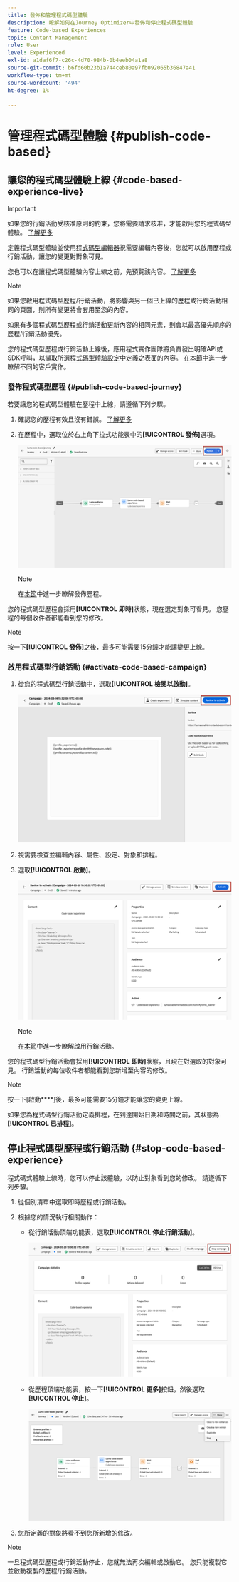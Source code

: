 ```yaml
---
title: 發佈和管理程式碼型體驗
description: 瞭解如何在Journey Optimizer中發佈和停止程式碼型體驗
feature: Code-based Experiences
topic: Content Management
role: User
level: Experienced
exl-id: a1daf6f7-c26c-4d70-984b-0b4eeb04a1a8
source-git-commit: b6fd60b23b1a744ceb80a97fb092065b36847a41
workflow-type: tm+mt
source-wordcount: '494'
ht-degree: 1%

---
```


# 管理程式碼型體驗 {#publish-code-based}

## 讓您的程式碼型體驗上線 {#code-based-experience-live}

>[!IMPORTANT]
>
> 如果您的行銷活動受核准原則的約束，您將需要請求核准，才能啟用您的程式碼型體驗。 [了解更多](../test-approve/gs-approval.md)

定義程式碼型體驗並使用[程式碼型編輯器](create-code-based.md#edit-code)視需要編輯內容後，您就可以啟用歷程或行銷活動，讓您的變更對對象可見。

您也可以在讓程式碼型體驗內容上線之前，先預覽該內容。 [了解更多](test-code-based.md)

>[!NOTE]
>
>如果您啟用程式碼型歷程/行銷活動，將影響與另一個已上線的歷程或行銷活動相同的頁面，則所有變更將會套用至您的內容。
>
>如果有多個程式碼型歷程或行銷活動更新內容的相同元素，則會以最高優先順序的歷程/行銷活動優先。

您的程式碼型歷程或行銷活動上線後，應用程式實作團隊將負責發出明確API或SDK呼叫，以擷取所選[程式碼型體驗設定](code-based-configuration.md)中定義之表面的內容。 在[本節](code-based-implementation-samples.md)中進一步瞭解不同的客戶實作。

### 發佈程式碼型歷程 {#publish-code-based-journey}

若要讓您的程式碼型體驗在歷程中上線，請遵循下列步驟。

1. 確認您的歷程有效且沒有錯誤。 [了解更多](../building-journeys/troubleshooting.md#checking-for-errors-before-testing)

1. 在歷程中，選取位於右上角下拉式功能表中的&#x200B;**[!UICONTROL 發佈]**&#x200B;選項。

   ![](assets/code-based-journey-publish.png)

   >[!NOTE]
   >
   >在[本節](../building-journeys/publishing-the-journey.md)中進一步瞭解發佈歷程。

您的程式碼型歷程會採用&#x200B;**[!UICONTROL 即時]**&#x200B;狀態，現在選定對象可看見。 您歷程的每個收件者都能看到您的修改。

>[!NOTE]
>
>按一下&#x200B;**[!UICONTROL 發佈]**&#x200B;之後，最多可能需要15分鐘才能讓變更上線。

### 啟用程式碼型行銷活動 {#activate-code-based-campaign}

1. 從您的程式碼型行銷活動中，選取&#x200B;**[!UICONTROL 檢閱以啟動]**。

   ![](assets/code-based-campaign-review.png)

1. 視需要檢查並編輯內容、屬性、設定、對象和排程。

1. 選取&#x200B;**[!UICONTROL 啟動]**。

   ![](assets/code-based-campaign-activate.png)

   >[!NOTE]
   >
   >在[本節](../campaigns/review-activate-campaign.md)中進一步瞭解啟用行銷活動。

您的程式碼型行銷活動會採用&#x200B;**[!UICONTROL 即時]**&#x200B;狀態，且現在對選取的對象可見。 行銷活動的每位收件者都能看到您新增至內容的修改。

>[!NOTE]
>
>按一下[啟動&#x200B;****]後，最多可能需要15分鐘才能讓您的變更上線。
>
>如果您為程式碼型行銷活動定義排程，在到達開始日期和時間之前，其狀態為&#x200B;**[!UICONTROL 已排程]**。

## 停止程式碼型歷程或行銷活動 {#stop-code-based-experience}

程式碼式體驗上線時，您可以停止該體驗，以防止對象看到您的修改。 請遵循下列步驟。

1. 從個別清單中選取即時歷程或行銷活動。

1. 根據您的情況執行相關動作：

   * 從行銷活動頂端功能表，選取&#x200B;**[!UICONTROL 停止行銷活動]**。

     ![](assets/code-based-campaign-stop.png)

   * 從歷程頂端功能表，按一下&#x200B;**[!UICONTROL 更多]**&#x200B;按鈕，然後選取&#x200B;**[!UICONTROL 停止]**。

     ![](assets/code-based-journey-stop.png)

1. 您所定義的對象將看不到您所新增的修改。

>[!NOTE]
>
>一旦程式碼型歷程或行銷活動停止，您就無法再次編輯或啟動它。 您只能複製它並啟動複製的歷程/行銷活動。

<!--Reporting TBC

## Check the code-based experience reports {#check-code-based-reports}

Once your code-based experience is live, you can check the **[!UICONTROL Code-based]** tab of the  [Journey report](../reports/journey-global-report-cja.md#web-cja) and [Campaign report](../reports/campaign-global-report-cja.md#web) to compare elements such as the number of experiences delivered to your audience, and the number of engagements with your content.-->

<!--## Code-based reports

You can access code-based journey or campaign reports from the summary screen.

Global reports display events that occurred at least two hours ago and cover events over a selected time period. In comparison, Live reports focus on events that took place within the past 24 hours, with a minimum time interval of two minutes from the event occurrence.

### Code-based live report {#live-report-code-based}

From your campaign **[!UICONTROL Live report]**, the **[!UICONTROL Code-based experience]** tab details the main information relative to your apps or web pages. [Learn more about live report](../reports/campaign-live-report.md)

+++Learn more about the different metrics and widgets available for the Code-based experience report.

The **[!UICONTROL Code-based experience performance]** KPIs detail the main information relative to your visitors' engagement with your code-based experiences, such as:

* **[!UICONTROL Impressions]**: total number of experiences delivered to all users.

* **[!UICONTROL Interactions]**:  total number of engagements with your app/page. This includes any actions taken by the users, such as clicks or any other interactions.

The **[!UICONTROL Code-based experience summary]** graph shows the evolution of your experiences (impressions, unique impressions and interactions) for the last 24 hours.

TBC: The **[!UICONTROL Interactions by element]** table details the main information relative to your visitors' engagement with the various elements on your app/pages.
+++

### Code-based global report {#global-report-code-based}

Code-based campaign global report can be accessed directly from your journey or campaign with the **[!UICONTROL View report]** button. [Learn more about global report](../reports/campaign-global-report-cja.md)

From your Campaign **[!UICONTROL Global report]**, the **[!UICONTROL Code-based experience]** tab details the main information relative to your apps or web pages.

![](assets/code-based-campaign-global-report.png)

Add image TBC

+++Learn more about the different metrics and widgets available for the Code-based experience report.

The **[!UICONTROL Code-based experience performance]** KPIs detail the main information relative to your visitors' engagement with your experiences, such as:

* **[!UICONTROL Unique impressions]**: number of unique users to whom the experience was delivered.

* **[!UICONTROL Impressions]**: total number of experiences delivered to all users.

* **[!UICONTROL Interactions]**: percentage of engagements with your app/page. This includes any actions taken by the users, such as clicks or any other interactions.

The **[!UICONTROL Code-based experience summary]** graph shows the evolution of your experiences (unique impressions, impressions and interactions) for the concerned period.

TBC: The **[!UICONTROL Interactions by element]** table details the main information relative to your visitors' engagement with the various elements on your apps/pages.
+++

-->
